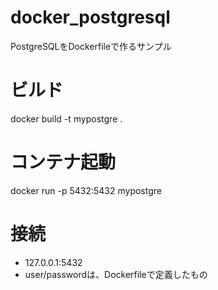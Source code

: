 # docker_postgresql
PostgreSQLをDockerfileで作るサンプル

# ビルド
docker build -t mypostgre .

# コンテナ起動
docker run -p 5432:5432 mypostgre

# 接続
- 127.0.0.1:5432
- user/passwordは、Dockerfileで定義したもの
